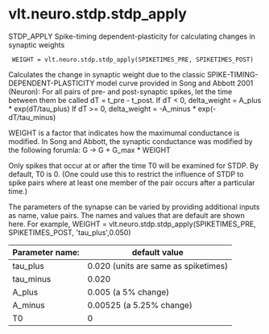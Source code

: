 # vlt.neuro.stdp.stdp_apply

  STDP_APPLY Spike-timing dependent-plasticity for calculating changes in synaptic weights
 
     WEIGHT = vlt.neuro.stdp.stdp_apply(SPIKETIMES_PRE, SPIKETIMES_POST)
 
   Calculates the change in synaptic weight due to the classic
   SPIKE-TIMING-DEPENDENT-PLASTICITY model curve provided in
   Song and Abbott 2001 (Neuron):
       For all pairs of pre- and post-synaptic spikes, let the
       time between them be called dT = t_pre - t_post.
       If dT < 0, delta_weight = A_plus * exp(dT/tau_plus) 
       If dT >= 0, delta_weight = -A_minus * exp(-dT/tau_minus)
 
   WEIGHT is a factor that indicates how the maximumal
   conductance is modified. In Song and Abbott, the synaptic 
   conductance was modified by the following forumla:
   G -> G + G_max * WEIGHT
 
   Only spikes that occur at or after the time T0 will be examined for STDP.
   By default, T0 is 0.  (One could use this to restrict the influence
   of STDP to spike pairs where at least one member of the pair occurs
   after a particular time.)
   
   The parameters of the synapse can be varied by providing additional 
   inputs as name, value pairs. The names and values that are default are
   shown here. For example,
     WEIGHT = vlt.neuro.stdp.stdp_apply(SPIKETIMES_PRE, SPIKETIMES_POST, 'tau_plus',0.050)
 
   Parameter name:               | default value
   ------------------------------|-----------------------------
   tau_plus                      | 0.020 (units are same as spiketimes)
   tau_minus                     | 0.020
   A_plus                        | 0.005 (a 5% change)
   A_minus                       | 0.00525 (a 5.25% change)
   T0                            | 0
